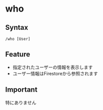 # who
## Syntax
```
/who [User]
```

## Feature
- 指定されたユーザーの情報を表示します
- ユーザー情報はFirestoreから参照されます

## Important
特にありません